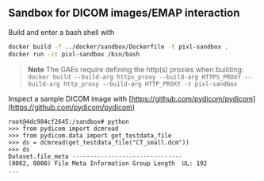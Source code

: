 ## Sandbox for DICOM images/EMAP interaction

Build and enter a bash shell with
```bash
docker build -f ../docker/sandbox/Dockerfile -t pixl-sandbox .
docker run -it pixl-sandbox /bin/bash
```

> **Note**
> The GAEs require defining the http(s) proxies when building:
> `docker build --build-arg https_proxy --build-arg HTTPS_PROXY --build-arg http_proxy --build-arg HTTP_PROXY -t pixl-sandbox`

Inspect a sample DICOM image with [https://github.com/pydicom/pydicom](https://github.com/pydicom/pydicom)

```
root@4dc984cf2645:/sandbox# python 
>>> from pydicom import dcmread
>>> from pydicom.data import get_testdata_file
>>> ds = dcmread(get_testdata_file("CT_small.dcm"))
>>> ds
Dataset.file_meta -------------------------------
(0002, 0000) File Meta Information Group Length  UL: 192
...
```
